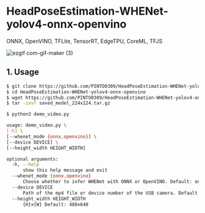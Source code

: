 # HeadPoseEstimation-WHENet-yolov4-onnx-openvino
ONNX, OpenVINO, TFLite, TensorRT, EdgeTPU, CoreML, TFJS

![ezgif com-gif-maker (3)](https://user-images.githubusercontent.com/33194443/141761520-28038c2a-e89a-4887-a9de-0fdaa972005b.gif)

## 1. Usage
```bash
$ git clone https://github.com/PINTO0309/HeadPoseEstimation-WHENet-yolov4-onnx-openvino
$ cd HeadPoseEstimation-WHENet-yolov4-onnx-openvino
$ wget https://github.com/PINTO0309/HeadPoseEstimation-WHENet-yolov4-onnx-openvino/releases/download/v1.0.0/saved_model_224x224.tar.gz
$ tar -zxvf saved_model_224x224.tar.gz

$ python3 demo_video.py
```
```bash
usage: demo_video.py \
[-h] \
[--whenet_mode {onnx,openvino}] \
[--device DEVICE] \
[--height_width HEIGHT_WIDTH]

optional arguments:
  -h, --help
      show this help message and exit
  --whenet_mode {onnx,openvino}
      Choose whether to infer WHENet with ONNX or OpenVINO. Default: onnx
  --device DEVICE
      Path of the mp4 file or device number of the USB camera. Default: 0
  --height_width HEIGHT_WIDTH
      {H}x{W} Default: 480x640
```
